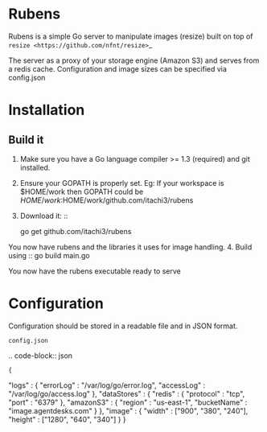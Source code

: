 Rubens
======

Rubens is a simple Go server to manipulate images (resize) built on top of `resize <https://github.com/nfnt/resize>`_

The server as a proxy of your storage engine (Amazon S3) and serves from a redis cache. Configuration and image sizes can be specified via config.json


Installation
============

Build it
--------

1. Make sure you have a Go language compiler >= 1.3 (required) and git installed.
2. Ensure your GOPATH is properly set. Eg: If your workspace is $HOME/work then GOPATH could be $HOME/work:$HOME/work/github.com/itachi3/rubens
3. Download it:
::

    go get github.com/itachi3/rubens

You now have rubens and the libraries it uses for image handling.
4. Build using 
::
    go build main.go

You now have the rubens executable ready to serve

Configuration
=============

Configuration should be stored in a readable file and in JSON format.

``config.json``

.. code-block:: json

    {
  "logs" : {
    "errorLog" : "/var/log/go/error.log",
    "accessLog" : "/var/log/go/access.log"
  },
  "dataStores" : {
    "redis" : {
      "protocol" : "tcp",
      "port" : "6379"
    },
    "amazonS3" : {
      "region" : "us-east-1",
      "bucketName" : "image.agentdesks.com"
    }
  },
  "image" : {
    "width" : ["900", "380", "240"],
    "height" : ["1280", "640", "340"]
  }
}
